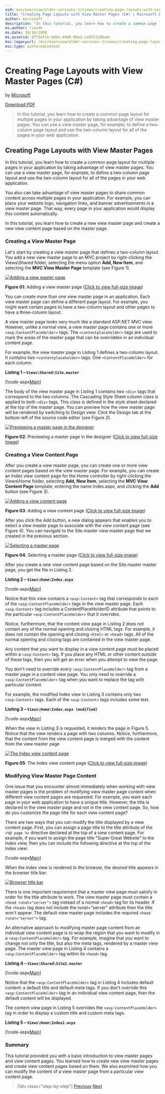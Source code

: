 ```yaml
---
uid: mvc/overview/older-versions-1/views/creating-page-layouts-with-view-master-pages-cs
title: "Creating Page Layouts with View Master Pages (C#) | Microsoft Docs"
author: microsoft
description: "In this tutorial, you learn how to create a common page layout for multiple pages in your application by taking advantage of view master pages. You can use a..."
ms.author: riande
ms.date: 10/16/2008
ms.assetid: dff54fcb-68b1-4488-89a2-ca97532d6a4c
msc.legacyurl: /mvc/overview/older-versions-1/views/creating-page-layouts-with-view-master-pages-cs
msc.type: authoredcontent
---
```

Creating Page Layouts with View Master Pages (C#)
====================
by [Microsoft](https://github.com/microsoft)

[Download PDF](http://download.microsoft.com/download/e/f/3/ef3f2ff6-7424-48f7-bdaa-180ef64c3490/ASPNET_MVC_Tutorial_12_CS.pdf)

> In this tutorial, you learn how to create a common page layout for multiple pages in your application by taking advantage of view master pages. You can use a view master page, for example, to define a two-column page layout and use the two-column layout for all of the pages in your web application.


## Creating Page Layouts with View Master Pages

In this tutorial, you learn how to create a common page layout for multiple pages in your application by taking advantage of view master pages. You can use a view master page, for example, to define a two-column page layout and use the two-column layout for all of the pages in your web application.

You also can take advantage of view master pages to share common content across multiple pages in your application. For example, you can place your website logo, navigation links, and banner advertisements in a view master page. That way, every page in your application would display this content automatically.

In this tutorial, you learn how to create a new view master page and create a new view content page based on the master page.

### Creating a View Master Page

Let's start by creating a view master page that defines a two-column layout. You add a new view master page to an MVC project by right-clicking the Views\Shared folder, selecting the menu option **Add, New Item**, and selecting the **MVC View Master Page** template (see Figure 1).


[![Adding a view master page](creating-page-layouts-with-view-master-pages-cs/_static/image2.png)](creating-page-layouts-with-view-master-pages-cs/_static/image1.png)

**Figure 01**: Adding a view master page ([Click to view full-size image](creating-page-layouts-with-view-master-pages-cs/_static/image3.png))


You can create more than one view master page in an application. Each view master page can define a different page layout. For example, you might want certain pages to have a two-column layout and other pages to have a three-column layout.

A view master page looks very much like a standard ASP.NET MVC view. However, unlike a normal view, a view master page contains one or more `<asp:ContentPlaceHolder>` tags. The `<contentplaceholder>` tags are used to mark the areas of the master page that can be overridden in an individual content page.

For example, the view master page in Listing 1 defines a two-column layout. It contains two `<contentplaceholder>` tags. One `<ContentPlaceHolder>` for each column.

**Listing 1 – `Views\Shared\Site.master`**

[!code-aspx[Main](creating-page-layouts-with-view-master-pages-cs/samples/sample1.aspx)]

The body of the view master page in Listing 1 contains two `<div>` tags that correspond to the two columns. The Cascading Style Sheet column class is applied to both `<div>` tags. This class is defined in the style sheet declared at the top of the master page. You can preview how the view master page will be rendered by switching to Design view. Click the Design tab at the bottom-left of the source code editor (see Figure 2).


[![Previewing a master page in the designer](creating-page-layouts-with-view-master-pages-cs/_static/image5.png)](creating-page-layouts-with-view-master-pages-cs/_static/image4.png)

**Figure 02**: Previewing a master page in the designer ([Click to view full-size image](creating-page-layouts-with-view-master-pages-cs/_static/image6.png))


### Creating a View Content Page

After you create a view master page, you can create one or more view content pages based on the view master page. For example, you can create an Index view content page for the Home controller by right-clicking the Views\Home folder, selecting **Add, New Item**, selecting the **MVC View Content Page** template, entering the name Index.aspx, and clicking the **Add** button (see Figure 3).


[![Adding a view content page](creating-page-layouts-with-view-master-pages-cs/_static/image8.png)](creating-page-layouts-with-view-master-pages-cs/_static/image7.png)

**Figure 03**: Adding a view content page ([Click to view full-size image](creating-page-layouts-with-view-master-pages-cs/_static/image9.png))


After you click the Add button, a new dialog appears that enables you to select a view master page to associate with the view content page (see Figure 4). You can navigate to the Site.master view master page that we created in the previous section.


[![Selecting a master page](creating-page-layouts-with-view-master-pages-cs/_static/image11.png)](creating-page-layouts-with-view-master-pages-cs/_static/image10.png)

**Figure 04**: Selecting a master page ([Click to view full-size image](creating-page-layouts-with-view-master-pages-cs/_static/image12.png))


After you create a new view content page based on the Site.master master page, you get the file in Listing 2.

**Listing 2 – `Views\Home\Index.aspx`**

[!code-aspx[Main](creating-page-layouts-with-view-master-pages-cs/samples/sample2.aspx)]

Notice that this view contains a `<asp:Content>` tag that corresponds to each of the `<asp:ContentPlaceHolder>` tags in the view master page. Each `<asp:Content>` tag includes a ContentPlaceHolderID attribute that points to the particular `<asp:ContentPlaceHolder>` that it overrides.

Notice, furthermore, that the content view page in Listing 2 does not contain any of the normal opening and closing HTML tags. For example, it does not contain the opening and closing `<html>` or `<head>` tags. All of the normal opening and closing tags are contained in the view master page.

Any content that you want to display in a view content page must be placed within a `<asp:Content>` tag. If you place any HTML or other content outside of these tags, then you will get an error when you attempt to view the page.

You don't need to override every `<asp:ContentPlaceHolder>` tag from a master page in a content view page. You only need to override a `<asp:ContentPlaceHolder>` tag when you want to replace the tag with particular content.

For example, the modified Index view in Listing 3 contains only two `<asp:Content>` tags. Each of the `<asp:Content>` tags includes some text.

**Listing 3 – `Views\Home\Index.aspx (modified)`**

[!code-aspx[Main](creating-page-layouts-with-view-master-pages-cs/samples/sample3.aspx)]

When the view in Listing 3 is requested, it renders the page in Figure 5. Notice that the view renders a page with two columns. Notice, furthermore, that the content from the view content page is merged with the content from the view master page


[![The Index view content page](creating-page-layouts-with-view-master-pages-cs/_static/image14.png)](creating-page-layouts-with-view-master-pages-cs/_static/image13.png)

**Figure 05**: The Index view content page ([Click to view full-size image](creating-page-layouts-with-view-master-pages-cs/_static/image15.png))


### Modifying View Master Page Content

One issue that you encounter almost immediately when working with view master pages is the problem of modifying view master page content when different view content pages are requested. For example, you want each page in your web application to have a unique title. However, the title is declared in the view master page and not in the view content page. So, how do you customize the page title for each view content page?

There are two ways that you can modify the title displayed by a view content page. First, you can assign a page title to the title attribute of the `<%@ page %>` directive declared at the top of a view content page. For example, if you want to assign the page title "Super Great Website" to the Index view, then you can include the following directive at the top of the Index view:

[!code-aspx[Main](creating-page-layouts-with-view-master-pages-cs/samples/sample4.aspx)]

When the Index view is rendered to the browser, the desired title appears in the browser title bar:


[![Browser title bar](creating-page-layouts-with-view-master-pages-cs/_static/image17.png)](creating-page-layouts-with-view-master-pages-cs/_static/image16.png)


There is one important requirement that a master view page must satisfy in order for the title attribute to work. The view master page must contain a `<head runat="server">` tag instead of a normal `<head>` tag for its header. If the `<head>` tag does not include the runat="server" attribute then the title won't appear. The default view master page includes the required `<head runat="server">` tag.

An alternative approach to modifying master page content from an individual view content page is to wrap the region that you want to modify in a `<asp:ContentPlaceHolder>` tag. For example, imagine that you want to change not only the title, but also the meta tags, rendered by a master view page. The master view page in Listing 4 contains a `<asp:ContentPlaceHolder>` tag within its `<head>` tag.

**Listing 4 – `Views\Shared\Site2.master`**

[!code-aspx[Main](creating-page-layouts-with-view-master-pages-cs/samples/sample5.aspx)]

Notice that the `<asp:ContentPlaceHolder>` tag in Listing 4 includes default content: a default title and default meta tags. If you don't override this `<asp:ContentPlaceHolder>` tag in an individual view content page, then the default content will be displayed.

The content view page in Listing 5 overrides the `<asp:ContentPlaceHolder>` tag in order to display a custom title and custom meta tags.

**Listing 5 – `Views\Home\Index2.aspx`**

[!code-aspx[Main](creating-page-layouts-with-view-master-pages-cs/samples/sample6.aspx)]

### Summary

This tutorial provided you with a basic introduction to view master pages and view content pages. You learned how to create new view master pages and create view content pages based on them. We also examined how you can modify the content of a view master page from a particular view content page.

> [!div class="step-by-step"]
> [Previous](using-the-tagbuilder-class-to-build-html-helpers-cs.md)
> [Next](passing-data-to-view-master-pages-cs.md)
